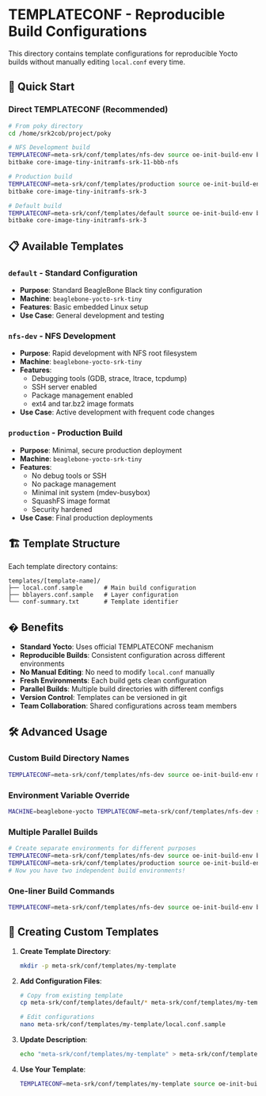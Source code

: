 # TEMPLATECONF - Reproducible Build Configurations

This directory contains template configurations for reproducible Yocto builds without manually editing `local.conf` every time.

## 🚀 Quick Start

### Direct TEMPLATECONF (Recommended)

```bash
# From poky directory
cd /home/srk2cob/project/poky

# NFS Development build
TEMPLATECONF=meta-srk/conf/templates/nfs-dev source oe-init-build-env build-nfs-dev
bitbake core-image-tiny-initramfs-srk-11-bbb-nfs

# Production build  
TEMPLATECONF=meta-srk/conf/templates/production source oe-init-build-env build-production
bitbake core-image-tiny-initramfs-srk-3

# Default build
TEMPLATECONF=meta-srk/conf/templates/default source oe-init-build-env build-default
bitbake core-image-tiny-initramfs-srk-3
```

## 📋 Available Templates

### `default` - Standard Configuration
- **Purpose**: Standard BeagleBone Black tiny configuration
- **Machine**: `beaglebone-yocto-srk-tiny`
- **Features**: Basic embedded Linux setup
- **Use Case**: General development and testing

### `nfs-dev` - NFS Development
- **Purpose**: Rapid development with NFS root filesystem
- **Machine**: `beaglebone-yocto-srk-tiny`
- **Features**: 
  - Debugging tools (GDB, strace, ltrace, tcpdump)
  - SSH server enabled
  - Package management enabled
  - ext4 and tar.bz2 image formats
- **Use Case**: Active development with frequent code changes

### `production` - Production Build
- **Purpose**: Minimal, secure production deployment
- **Machine**: `beaglebone-yocto-srk-tiny`
- **Features**:
  - No debug tools or SSH
  - No package management
  - Minimal init system (mdev-busybox)
  - SquashFS image format
  - Security hardened
- **Use Case**: Final production deployments

## 🏗️ Template Structure

Each template directory contains:
```
templates/[template-name]/
├── local.conf.sample      # Main build configuration
├── bblayers.conf.sample   # Layer configuration
└── conf-summary.txt       # Template identifier
```

## � Benefits

- **Standard Yocto**: Uses official TEMPLATECONF mechanism
- **Reproducible Builds**: Consistent configuration across different environments  
- **No Manual Editing**: No need to modify `local.conf` manually
- **Fresh Environments**: Each build gets clean configuration
- **Parallel Builds**: Multiple build directories with different configs
- **Version Control**: Templates can be versioned in git
- **Team Collaboration**: Shared configurations across team members

## 🛠️ Advanced Usage

### Custom Build Directory Names
```bash
TEMPLATECONF=meta-srk/conf/templates/nfs-dev source oe-init-build-env my-custom-build
```

### Environment Variable Override
```bash
MACHINE=beaglebone-yocto TEMPLATECONF=meta-srk/conf/templates/nfs-dev source oe-init-build-env build-dev
```

### Multiple Parallel Builds
```bash
# Create separate environments for different purposes
TEMPLATECONF=meta-srk/conf/templates/nfs-dev source oe-init-build-env build-dev
TEMPLATECONF=meta-srk/conf/templates/production source oe-init-build-env build-prod
# Now you have two independent build environments!
```

### One-liner Build Commands
```bash
TEMPLATECONF=meta-srk/conf/templates/nfs-dev source oe-init-build-env build-nfs && bitbake core-image-tiny-initramfs-srk-11-bbb-nfs
```

## 🔧 Creating Custom Templates

1. **Create Template Directory**:
   ```bash
   mkdir -p meta-srk/conf/templates/my-template
   ```

2. **Add Configuration Files**:
   ```bash
   # Copy from existing template
   cp meta-srk/conf/templates/default/* meta-srk/conf/templates/my-template/
   
   # Edit configurations  
   nano meta-srk/conf/templates/my-template/local.conf.sample
   ```

3. **Update Description**:
   ```bash
   echo "meta-srk/conf/templates/my-template" > meta-srk/conf/templates/my-template/conf-summary.txt
   ```

4. **Use Your Template**:
   ```bash
   TEMPLATECONF=meta-srk/conf/templates/my-template source oe-init-build-env build-custom
   ```